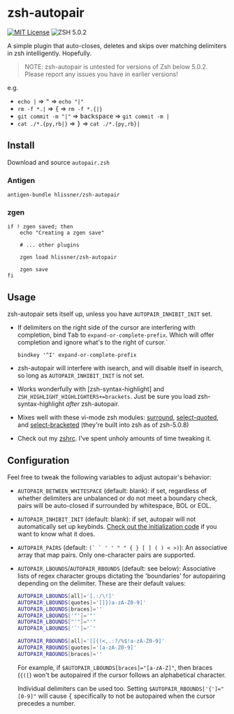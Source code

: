 # zsh-autopair
[![MIT License](https://img.shields.io/badge/license-MIT-blue.svg?style=flat-square)](./LICENSE)
![ZSH 5.0.2](https://img.shields.io/badge/zsh-v5.0.2-orange.svg?style=flat-square)

A simple plugin that auto-closes, deletes and skips over matching delimiters in zsh
intelligently. Hopefully.

> NOTE: zsh-autopair is untested for versions of Zsh below 5.0.2. Please report any
> issues you have in earlier versions!

e.g.
* `echo |` => <kbd>"</kbd> => `echo "|"`
* `rm -f *.|` => <kbd>{</kbd> => `rm -f *.{|}`
* `git commit -m "|"` => <kbd>backspace</kbd> => `git commit -m |`
* `cat ./*.{py,rb|}` => <kbd>}</kbd> => `cat ./*.{py,rb}|`

## Install

Download and source `autopair.zsh`

### Antigen

`antigen-bundle hlissner/zsh-autopair`

### zgen
  ```
  if ! zgen saved; then
      echo "Creating a zgen save"

      # ... other plugins

      zgen load hlissner/zsh-autopair

      zgen save
  fi
  ```

## Usage

zsh-autopair sets itself up, unless you have `AUTOPAIR_INHIBIT_INIT` set.

* If delimiters on the right side of the cursor are interfering with completion, bind
  <kbd>Tab</kbd> to `expand-or-complete-prefix`. Which will offer completion and ignore
  what's to the right of cursor.`

  `bindkey '^I' expand-or-complete-prefix`

* zsh-autopair will interfere with isearch, and will disable itself in isearch, so long
  as `AUTOPAIR_INHIBIT_INIT` is not set.
* Works wonderfully with [zsh-syntax-highlight] and
  `ZSH_HIGHLIGHT_HIGHLIGHTERS+=brackets`. Just be sure you load zsh-syntax-highlight
  *after* zsh-autopair.
* Mixes well with these vi-mode zsh modules: [surround], [select-quoted], and
  [select-bracketed] (they're built into zsh as of zsh-5.0.8)
* Check out my [zshrc]. I've spent unholy amounts of time tweaking it.

## Configuration

Feel free to tweak the following variables to adjust autopair's behavior:

* `AUTOPAIR_BETWEEN_WHITESPACE` (default: blank): if set, regardless of whether
  delimiters are unbalanced or do not meet a boundary check, pairs will be auto-closed
  if surrounded by whitespace, BOL or EOL.
* `AUTOPAIR_INHIBIT_INIT` (default: blank): if set, autopair will not automatically set
  up keybinds. [Check out the initialization code](autopair.zsh#L118) if you want to
  know what it does.
* `AUTOPAIR_PAIRS` (default: ``(` ` ' ' " " { } [ ] ( ) < >)``): An associative array
  that map pairs. Only one-character pairs are supported.
* `AUTOPAIR_LBOUNDS`/`AUTOPAIR_RBOUNDS` (default: see below): Associative
  lists of regex character groups dictating the 'boundaries' for autopairing depending
  on the delimiter. These are their default values:

  ```zsh
  AUTOPAIR_LBOUNDS[all]='[.:/\!]'
  AUTOPAIR_LBOUNDS[quotes]='[]})a-zA-Z0-9]'
  AUTOPAIR_LBOUNDS[braces]=''
  AUTOPAIR_LBOUNDS['"']='"'
  AUTOPAIR_LBOUNDS["'"]="'"
  AUTOPAIR_LBOUNDS['`']='`'

  AUTOPAIR_RBOUNDS[all]='[[{(<,.:?/%$!a-zA-Z0-9]'
  AUTOPAIR_RBOUNDS[quotes]='[a-zA-Z0-9]'
  AUTOPAIR_RBOUNDS[braces]=''
  ```

  For example, if `$AUTOPAIR_LBOUNDS[braces]="[a-zA-Z]"`, then braces (`{([`) won't be
  autopaired if the cursor follows an alphabetical character.

  Individual delimiters can be used too. Setting `$AUTOPAIR_RBOUNDS['{']="[0-9]"` will
  cause <kbd>{</kbd> specifically to not be autopaired when the cursor precedes a number.

[zshrc]: https://github.com/hlissner/dotfiles/blob/master/zshrc
[zsh-syntax-highlighting]: https://github.com/zsh-users/zsh-syntax-highlighting/blob/master/docs/highlighters/pattern.md
[surround]: https://github.com/zsh-users/zsh/blob/master/Functions/Zle/surround
[select-quoted]: https://github.com/zsh-users/zsh/blob/master/Functions/Zle/select-quoted
[select-bracketed]: https://github.com/zsh-users/zsh/blob/master/Functions/Zle/select-bracketed
